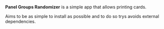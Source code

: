 **Panel Groups Randomizer** is a simple app that allows printing cards.

Aims to be as simple to install as possible and to do so trys avoids external dependencies.
